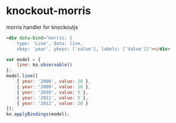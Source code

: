 # knockout-morris

morris handler for knockoutjs

```html
<div data-bind="morris: {
	type: 'Line', data: line,
	xkey: 'year', ykeys: ['value'], labels: ['Value']}"></div>
```

```javascript
var model = {
	line: ko.observable()
};
model.line([
	{ year: '2008', value: 20 },
	{ year: '2009', value: 10 },
	{ year: '2010', value: 5 },
	{ year: '2011', value: 5 },
	{ year: '2012', value: 20 }
]);
ko.applyBindings(model);
```
